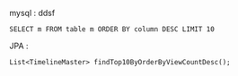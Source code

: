 

mysql : ddsf
```
SELECT m FROM table m ORDER BY column DESC LIMIT 10
```

JPA : 
```
List<TimelineMaster> findTop10ByOrderByViewCountDesc();
```

